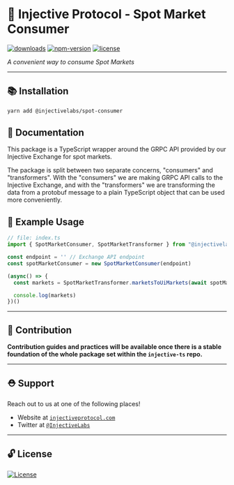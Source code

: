# 🌟 Injective Protocol - Spot Market Consumer

[![downloads](https://img.shields.io/npm/dm/@injectivelabs/spot-consumer.svg)](https://www.npmjs.com/package/@injectivelabs/spot-consumer)
[![npm-version](https://img.shields.io/npm/v/@injectivelabs/spot-consumer.svg)](https://www.npmjs.com/package/@injectivelabs/spot-consumer)
[![license](https://img.shields.io/npm/l/express.svg)]()

_A convenient way to consume Spot Markets_

---

## 📚 Installation

```bash
yarn add @injectivelabs/spot-consumer
```

## 📖 Documentation

This package is a TypeScript wrapper around the GRPC API provided by our Injective Exchange for spot markets.

The package is split between two separate concerns, "consumers" and "transformers". With the "consumers" we are making GRPC API calls to the Injective Exchange, and with the "transformers" we are transforming the data from a protobuf message to a plain TypeScript object that can be used more conveniently.

## 📖 Example Usage

```ts
// file: index.ts
import { SpotMarketConsumer, SpotMarketTransformer } from "@injectivelabs/spot-consumer"

const endpoint = '' // Exchange API endpoint
const spotMarketConsumer = new SpotMarketConsumer(endpoint)

(async() => {
  const markets = SpotMarketTransformer.marketsToUiMarkets(await spotMarketConsumer.fetchMarkets()) // returns UiSpotMarket[]

  console.log(markets)
})()
```

---

## 📜 Contribution

**Contribution guides and practices will be available once there is a stable foundation of the whole package set within the `injective-ts` repo.**

---

## ⛑ Support

Reach out to us at one of the following places!

- Website at <a href="https://injectiveprotocol.com" target="_blank">`injectiveprotocol.com`</a>
- Twitter at <a href="https://twitter.com/InjectiveLabs" target="_blank">`@InjectiveLabs`</a>

---

## 🔓 License

[![License](https://img.shields.io/:license-mit-blue.svg?style=flat-square)](https://badges.mit-license.org)
